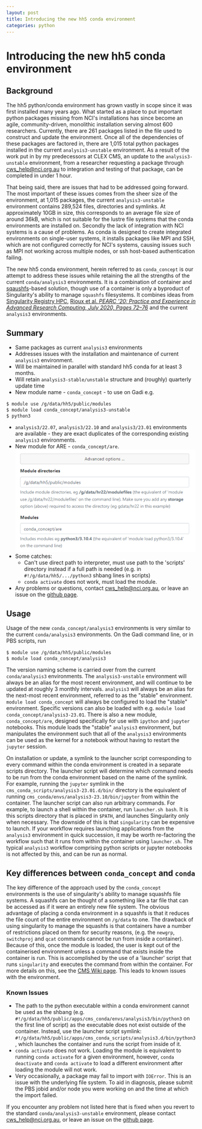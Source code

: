 ```yaml
---
layout: post
title: Introducing the new hh5 conda environment
categories: python
---
```

# Introducing the new hh5 conda environment

## Background
The hh5 python/conda environment has grown vastly in scope since it was first installed many years ago. What started as a place to put important python packages missing from NCI's installations has since become an agile, community-driven, monolithic installation serving almost 600 researchers. Currently, there are 261 packages listed in the file used to construct and update the environment. Once all of the dependencies of these packages are factored in, there are 1,015 total python packages installed in the current `analysis3-unstable` environment. As a result of the work put in by my predecessors at CLEX CMS, an update to the `analysis3-unstable` environment, from a researcher requesting a package through cws_help@nci.org.au to integration and testing of that package, can be completed in under 1 hour.

That being said, there are issues that had to be addressed going forward. The most important of these issues comes from the sheer size of the environment, at 1,015 packages, the current `analysis3-unstable` environment contains 289,524 files, directories and symlinks. At approximately 10GB in size, this corresponds to an average file size of around 36kB, which is not suitable for the lustre file systems that the conda environments are installed on. Secondly the lack of integration with NCI systems is a cause of problems. As conda is designed to create integrated environments on single-user systems, it installs packages like MPI and SSH, which are not configured correctly for NCI's systems, causing issues such as MPI not working across multiple nodes, or ssh host-based authentication failing.

The new hh5 conda environment, herein referred to as `conda_concept` is our attempt to address these issues while retaining the all the strengths of the current `conda/analysis3` environments. It is a combination of container and [sqaushfs](https://en.wikipedia.org/wiki/SquashFS)-based solution, though use of a container is only a byproduct of Singularity's ability to manage `squashfs` filesystems.  It combines ideas from [Singularity Registry HPC](https://singularity-hpc.readthedocs.io/en/latest/), [Rioux et al. *PEARC '20: Practice and Experience in Advanced Research Computing, July 2020, Pages 72–76*](https://doi.org/10.1145/3311790.3401776) and the current `analysis3` environments.

## Summary

* Same packages as current `analysis3` environments
* Addresses issues with the installation and maintenance of current `analysis3` environment.
* Will be maintained in parallel with standard hh5 conda for at least 3 months.
* Will retain `analysis3-stable/unstable` structure and (roughly) quarterly update time
* New module name - `conda_concept` - to use on Gadi e.g.
```
$ module use /g/data/hh5/public/modules
$ module load conda_concept/analysis3-unstable
$ python3
```
* `analysis3/22.07`, `analysis3/22.10` and `analysis3/23.01` environments are available - they are exact duplicates of the corresponding existing `analysis3` environments.
* New module for ARE - `conda_concept/are`.
![conda-are-settings](../images/conda-are-settings.png)
* Some catches:
    * Can't use direct path to interpreter, must use path to the 'scripts' directory instead if a full path is needed (e.g. in `#!/g/data/hh5/.../python3` shbang lines in scripts)
    * `conda activate` does not work, must load the module.
* Any problems or questions, contact cws_help@nci.org.au, or leave an issue on the [github page](https://github.com/coecms/cms-conda-singularity/issues).

## Usage
Usage of the new `conda_concept/analysis3` environments is very similar to the current `conda/analysis3` environments. On the Gadi command line, or in PBS scripts, run
```
$ module use /g/data/hh5/public/modules
$ module load conda_concept/analysis3
```
The version naming scheme is carried over from the current `conda/analysis3` environments. The `analysis3-unstable` environment will always be an alias for the most recent environment, and will continue to be updated at roughly 3 monthly intervals. `analysis3` will always be an alias for the next-most recent environment, referred to as the "stable" environment. `module load conda_concept` will always be configured to load the "stable" environment. Specific versions can also be loaded with e.g. `module load conda_concept/analysis3-23.01`. There is also a new module, `conda_concept/are`, designed specifically for use with `ipython` and `jupyter` notebooks. This module loads the "stable" `analysis3` environment, but manipulates the environment such that all of the `analysis3` environments can be used as the kernel for a notebook without having to restart the `jupyter` session.

On installation or update, a symlink to the launcher script corresponding to every command within the conda environment is created in a separate scripts directory. The launcher script will determine which command needs to be run from the conda environment based on the name of the symlink. For example, running the `jupyter` symlink in the `cms_conda_scripts/analysis3-23.01.d/bin/` directory is the equivalent of running `cms_conda/envs/analysis3-23.10/bin/jupyter` from within the container. The launcher script can also run arbitrary commands. For example, to launch a shell within the container, run `launcher.sh bash`. It is this scripts directory that is placed in `$PATH`, and launches Singularity only when necessary. The downside of this is that `singularity` can be expensive to launch. If your workflow requires launching applications from the `analysis3` environment in quick succession, it may be worth re-factoring the workflow such that it runs from within the container using `launcher.sh`. The typical `analysis3` workflow comprising python scripts or jupyter notebooks is not affected by this, and can be run as normal.

## Key differences between `conda_concept` and `conda`
The key difference of the approach used by the `conda_concept` environments is the use of singularity's ability to manage squashfs file systems. A squashfs can be thought of a something like a tar file that can be accessed as if it were an entirely new file system. The obvious advantage of placing a conda environment in a squashfs is that it reduces the file count of the entire environment on `/g/data` to one. The drawback of using singularity to manage the squashfs is that containers have a number of restrictions placed on them for security reasons, (e.g. the `newgrp`, `switchproj` and `qcat` commands cannot be run from inside a container). Because of this, once the module is loaded, the user is kept out of the containerised environment unless a command that exists inside the container is run. This is accomplished by the use of a 'launcher' script that runs `singularity` and executes the command from within the container. For more details on this, see the [CMS Wiki page](https://climate-cms.org/cms-wiki/resources/resources-conda-setup.html). This leads to known issues with the environment. 

### Known Issues
 * The path to the python executable within a conda environment cannot be used as the shbang (e.g. `#!/g/data/hh5/public/apps/cms_conda/envs/analysis3/bin/python3` on the first line of script) as the executable does not exist outside of the container. Instead, use the launcher script symlink: `#!/g/data/hh5/public/apps/cms_conda_scripts/analysis3.d/bin/python3`, which launches the container and runs the script from inside of it.
 * `conda activate` does not work. Loading the module is equivalent to running `conda activate` for a given environment, however, `conda deactivate` and `conda activate` to load a different environment after loading the module will not work. 
 * Very occasionally, a package may fail to import with `IOError`. This is an issue with the underlying file system. To aid in diagnosis, please submit the PBS jobid and/or node you were working on and the time at which the import failed.

 If you encounter any problem not listed here that is fixed when you revert to the standard `conda/analysis3-unstable` environment, please contact cws_help@nci.org.au, or leave an issue on the [github page](https://github.com/coecms/cms-conda-singularity/issues).
